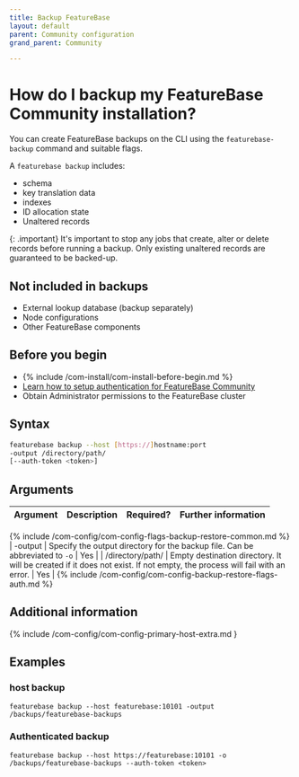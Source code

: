 ```yaml
---
title: Backup FeatureBase
layout: default
parent: Community configuration
grand_parent: Community

---
```


# How do I backup my FeatureBase Community installation?

You can create FeatureBase backups on the CLI using the `featurebase-backup` command and suitable flags.

A `featurebase backup` includes:
* schema
* key translation data
* indexes
* ID allocation state
* Unaltered records

{: .important}
It's important to stop any jobs that create, alter or delete records before running a backup. Only existing unaltered records are guaranteed to be backed-up.

## Not included in backups

* External lookup database (backup separately)
* Node configurations
* Other FeatureBase components

## Before you begin

* {% include /com-install/com-install-before-begin.md %}
* [Learn how to setup authentication for FeatureBase Community](/docs/community/com-config/com-config-authentication)
* Obtain Administrator permissions to the FeatureBase cluster

## Syntax

```sh
featurebase backup --host [https://]hostname:port
-output /directory/path/
[--auth-token <token>]
```

## Arguments

| Argument | Description | Required? | Further information |
|---|---|---|---|
{% include /com-config/com-config-flags-backup-restore-common.md %}
| -output | Specify the output directory for the backup file. Can be abbreviated to `-o` | Yes |
| /directory/path/ | Empty destination directory. It will be created if it does not exist. If not empty, the process will fail with an error. | Yes |
{% include /com-config/com-config-backup-restore-flags-auth.md %}

## Additional information

{% include /com-config/com-config-primary-host-extra.md }

## Examples

### host backup

```
featurebase backup --host featurebase:10101 -output /backups/featurebase-backups
```


### Authenticated backup

```
featurebase backup --host https://featurebase:10101 -o /backups/featurebase-backups --auth-token <token>
```
